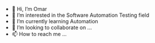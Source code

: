 - 👋 Hi, I’m Omar
- 👀 I’m interested in the Software Automation Testing field
- 🌱 I’m currently learning Automation 
- 💞️ I’m looking to collaborate on ...
- 📫 How to reach me ...

<!---
OmarElArabawy/OmarElArabawy is a ✨ special ✨ repository because its `README.md` (this file) appears on your GitHub profile.
You can click the Preview link to take a look at your changes.
--->
